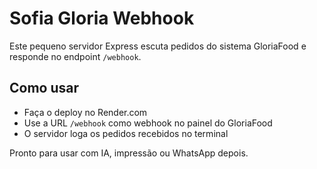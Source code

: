 
# Sofia Gloria Webhook

Este pequeno servidor Express escuta pedidos do sistema GloriaFood e responde no endpoint `/webhook`.

## Como usar

- Faça o deploy no Render.com
- Use a URL `/webhook` como webhook no painel do GloriaFood
- O servidor loga os pedidos recebidos no terminal

Pronto para usar com IA, impressão ou WhatsApp depois.
